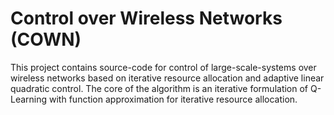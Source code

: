 # Control over Wireless Networks (COWN)

This project contains source-code for control of large-scale-systems over wireless networks
based on iterative resource allocation and adaptive linear quadratic control. The core of the algorithm is an iterative 
formulation of Q-Learning with function approximation for iterative resource allocation. 